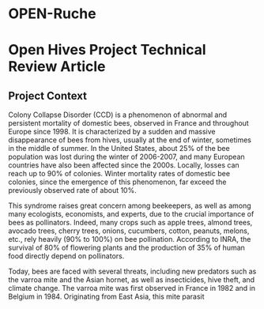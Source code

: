 # OPEN-Ruche

# Open Hives Project Technical Review Article

## Project Context

Colony Collapse Disorder (CCD) is a phenomenon of abnormal and persistent mortality of domestic bees, observed in France and throughout Europe since 1998. It is characterized by a sudden and massive disappearance of bees from hives, usually at the end of winter, sometimes in the middle of summer. In the United States, about 25% of the bee population was lost during the winter of 2006-2007, and many European countries have also been affected since the 2000s. Locally, losses can reach up to 90% of colonies. Winter mortality rates of domestic bee colonies, since the emergence of this phenomenon, far exceed the previously observed rate of about 10%.

This syndrome raises great concern among beekeepers, as well as among many ecologists, economists, and experts, due to the crucial importance of bees as pollinators. Indeed, many crops such as apple trees, almond trees, avocado trees, cherry trees, onions, cucumbers, cotton, peanuts, melons, etc., rely heavily (90% to 100%) on bee pollination. According to INRA, the survival of 80% of flowering plants and the production of 35% of human food directly depend on pollinators.

Today, bees are faced with several threats, including new predators such as the varroa mite and the Asian hornet, as well as insecticides, hive theft, and climate change. The varroa mite was first observed in France in 1982 and in Belgium in 1984. Originating from East Asia, this mite parasit
